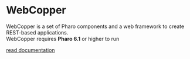 # WebCopper 

WebCopper is a set of Pharo components and a web framework to create REST-based applications.  
WebCopper requires **Pharo 6.1** or higher to run

[read documentation](./doc/SUMMARY.md)
